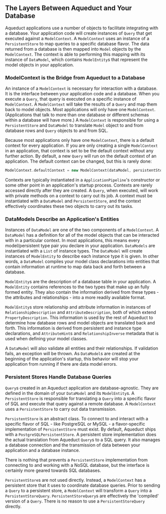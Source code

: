 ## The Layers Between Aqueduct and Your Database

Aqueduct applications use a number of objects to facilitate integrating with a database. Your application code will create instances of `Query` that get executed against a `ModelContext`. A `ModelContext` uses an instance of a `PersistentStore` to map queries to a specific database flavor. The data returned from a database is then mapped into `Model` objects by the `ModelContext`. The context is able to performing this mapping with its instance of `DataModel`, which contains `ModelEntity`s that represent the model objects in your application.

### ModelContext is the Bridge from Aqueduct to a Database

An instance of a `ModelContext` is necessary for interaction with a database. It is the interface between your application code and a database. When you execute a `Query`, that query is executed on a specific instance of `ModelContext`. A `ModelContext` will take the results of a `Query` and map them back to model objects. Most applications will only have one `ModelContext`. (Applications that talk to more than one database or different schemas within a database will have more.) A `ModelContext` is responsible for using a `PersistentStore` and `DataModel` to translate `Model` object to and from database rows and `Query` objects to and from SQL.

Because most applications only have one `ModelContext`, there is a default context for every application. If you are only creating a single `ModelContext` in an application, that context is set to be the default context without any further action. By default, a new `Query` will run on the default context of an application. The default context can be changed, but this is rarely done:

```dart
ModelContext.defaultContext = new ModelContext(dataModel, persistentStore);
```

Contexts are typically instantiated in a `ApplicationPipeline`'s constructor or some other point in an application's startup process. Contexts are rarely accessed directly after they are created.  A `Query`, when executed, will work with private methods on a context to carry out its job. A context must be instantiated with a `DataModel` and `PersistentStore`, and the context effectively coordinates these two objects to carry out its tasks.

### DataModels Describe an Application's Entities

Instances of `DataModel` are one of the two components of a `ModelContext`. A `DataModel` has a definition for all of the model objects that can be interacted with in a particular context. In most applications, this means every model/persistent type pair you declare in your application. `DataModels` are instantiated with a `List` of instance types. The `DataModel` will create instances of `ModelEntity` to describe each instance type it is given. In other words, a `DataModel` compiles your model class declarations into entities that contain information at runtime to map data back and forth between a database.

`ModelEntity`s are the description of a database table in your application.  A `ModelEntity` contains references to the two types that make up an fully formed entity. They also contain the information derived from these types - the attributes and relationships - into a more readily available format.

`ModelEntity`s store relationship and attribute information in instances of `RelationshipDescription` and `AttributeDescription`, both of which extend `PropertyDescription`. This information is used by the rest of Aqueduct to determine how database rows and model objects are translated back and forth. This information is derived from persistent and instance type declarations, and `AttributeHint`s and `RelationshipInverse` metadata that is used when defining your model classes.

A `DataModel` will also validate all entities and their relationships. If validation fails, an exception will be thrown. As `DataModel`s are created at the beginning of the application's startup, this behavior will stop your application from running if there are data model errors.

### Persistent Stores Handle Database Queries

`Query`s created in an Aqueduct application are database-agnostic. They are defined in the domain of your `DataModel` and its `ModelEntity`s. A `PersistentStore` is responsible for translating a `Query` into a specific flavor of SQL and execute that query against a remote database. A `ModelContext` uses a `PersistentStore` to carry out data transmission.

`PersistentStore` is an abstract class. To connect to and interact with a specific flavor of SQL - like PostgreSQL or MySQL - a flavor-specific implementation of `PersistentStore` must exist. By default, Aqueduct ships with a `PostgreSQLPersistentStore`. A persistent store implementation does the actual translation from Aqueduct `Query`s to a SQL query. It also manages a database connection and the transmission of data between your application and a database instance.

There is nothing that prevents a `PersistentStore` implementation from connecting to and working with a NoSQL database, but the interface is certainly more geared towards SQL databases.

`PersistentStore`s are not used directly. Instead, a `ModelContext` has a persistent store that it uses to coordinate database queries. Prior to sending a `Query` to a persistent store, a `ModelContext` will transform a `Query` into a `PersistentStoreQuery`. `PersistentStoreQuery`s are effectively the 'compiled' version of a `Query`. There is no reason to use a `PersistentStoreQuery` directly.
